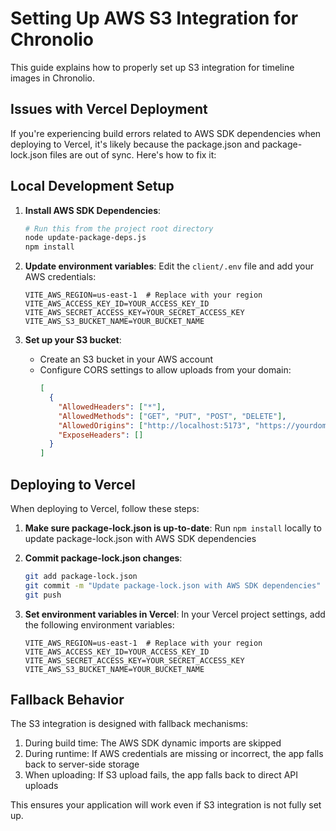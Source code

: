 # Setting Up AWS S3 Integration for Chronolio

This guide explains how to properly set up S3 integration for timeline images in Chronolio.

## Issues with Vercel Deployment

If you're experiencing build errors related to AWS SDK dependencies when deploying to Vercel, it's likely because the package.json and package-lock.json files are out of sync. Here's how to fix it:

## Local Development Setup

1. **Install AWS SDK Dependencies**:
   ```bash
   # Run this from the project root directory
   node update-package-deps.js
   npm install
   ```

2. **Update environment variables**:
   Edit the `client/.env` file and add your AWS credentials:
   ```
   VITE_AWS_REGION=us-east-1  # Replace with your region
   VITE_AWS_ACCESS_KEY_ID=YOUR_ACCESS_KEY_ID
   VITE_AWS_SECRET_ACCESS_KEY=YOUR_SECRET_ACCESS_KEY
   VITE_AWS_S3_BUCKET_NAME=YOUR_BUCKET_NAME
   ```

3. **Set up your S3 bucket**:
   - Create an S3 bucket in your AWS account
   - Configure CORS settings to allow uploads from your domain:
     ```json
     [
       {
         "AllowedHeaders": ["*"],
         "AllowedMethods": ["GET", "PUT", "POST", "DELETE"],
         "AllowedOrigins": ["http://localhost:5173", "https://yourdomain.com"],
         "ExposeHeaders": []
       }
     ]
     ```

## Deploying to Vercel

When deploying to Vercel, follow these steps:

1. **Make sure package-lock.json is up-to-date**:
   Run `npm install` locally to update package-lock.json with AWS SDK dependencies

2. **Commit package-lock.json changes**:
   ```bash
   git add package-lock.json
   git commit -m "Update package-lock.json with AWS SDK dependencies"
   git push
   ```

3. **Set environment variables in Vercel**:
   In your Vercel project settings, add the following environment variables:
   ```
   VITE_AWS_REGION=us-east-1  # Replace with your region
   VITE_AWS_ACCESS_KEY_ID=YOUR_ACCESS_KEY_ID
   VITE_AWS_SECRET_ACCESS_KEY=YOUR_SECRET_ACCESS_KEY
   VITE_AWS_S3_BUCKET_NAME=YOUR_BUCKET_NAME
   ```

## Fallback Behavior

The S3 integration is designed with fallback mechanisms:

1. During build time: The AWS SDK dynamic imports are skipped
2. During runtime: If AWS credentials are missing or incorrect, the app falls back to server-side storage
3. When uploading: If S3 upload fails, the app falls back to direct API uploads

This ensures your application will work even if S3 integration is not fully set up. 